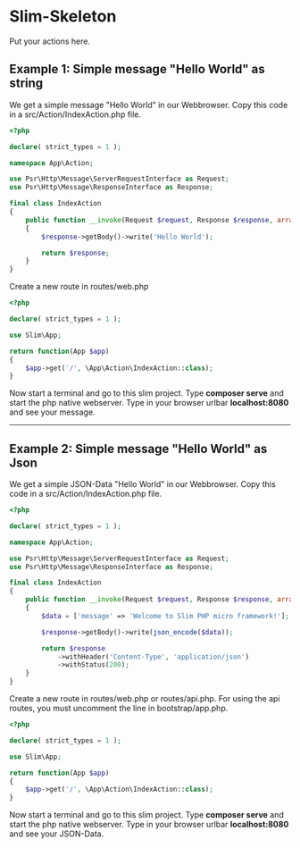 # Slim-Skeleton

Put your actions here.

## Example 1: Simple message "Hello World" as string
We get a simple message "Hello World" in our Webbrowser. Copy this code in a src/Action/IndexAction.php file.
```php
<?php

declare( strict_types = 1 );

namespace App\Action;

use Psr\Http\Message\ServerRequestInterface as Request;
use Psr\Http\Message\ResponseInterface as Response;

final class IndexAction
{
    public function __invoke(Request $request, Response $response, array $args = []): Response
    {
        $response->getBody()->write('Hello World');

        return $response;
    }
}
```
Create a new route in routes/web.php
```php
<?php

declare( strict_types = 1 );

use Slim\App;

return function(App $app)
{
    $app->get('/', \App\Action\IndexAction::class);
}
```
Now start a terminal and go to this slim project. Type **composer serve** and start the php native webserver. Type in your browser urlbar **localhost:8080** and see your message.

___

## Example 2: Simple message "Hello World" as Json
We get a simple JSON-Data "Hello World" in our Webbrowser. Copy this code in a src/Action/IndexAction.php file.
```php
<?php

declare( strict_types = 1 );

namespace App\Action;

use Psr\Http\Message\ServerRequestInterface as Request;
use Psr\Http\Message\ResponseInterface as Response;

final class IndexAction
{
    public function __invoke(Request $request, Response $response, array $args = []): Response
    {
        $data = ['message' => 'Welcome to Slim PHP micro framework!'];

        $response->getBody()->write(json_encode($data));

        return $response
            ->withHeader('Content-Type', 'application/json')
            ->withStatus(200);
    }
}
```
Create a new route in routes/web.php or routes/api.php. For using the api routes, you must uncomment the line in bootstrap/app.php.
```php
<?php

declare( strict_types = 1 );

use Slim\App;

return function(App $app)
{
    $app->get('/', \App\Action\IndexAction::class);
}
```
Now start a terminal and go to this slim project. Type **composer serve** and start the php native webserver. Type in your browser urlbar **localhost:8080** and see your JSON-Data.